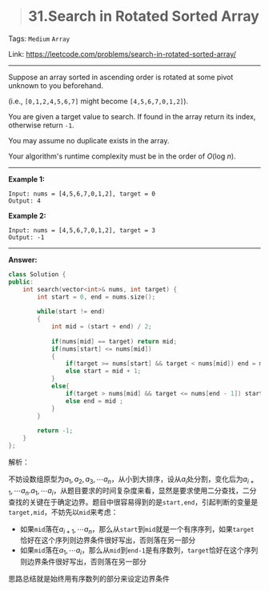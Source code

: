 > # 31.Search in Rotated Sorted Array

Tags: `Medium` `Array`

Link: https://leetcode.com/problems/search-in-rotated-sorted-array/

---

Suppose an array sorted in ascending order is rotated at some pivot unknown to you beforehand.

(i.e., `[0,1,2,4,5,6,7]` might become `[4,5,6,7,0,1,2]`).

You are given a target value to search. If found in the array return its index, otherwise return `-1`.

You may assume no duplicate exists in the array.

Your algorithm's runtime complexity must be in the order of *O*(log *n*).

---

**Example 1:**

```
Input: nums = [4,5,6,7,0,1,2], target = 0
Output: 4
```

**Example 2:**

```
Input: nums = [4,5,6,7,0,1,2], target = 3
Output: -1
```

---

**Answer:**

```c++
class Solution {
public:
    int search(vector<int>& nums, int target) {
        int start = 0, end = nums.size();
        
        while(start != end)
        {
            int mid = (start + end) / 2;
            
            if(nums[mid] == target) return mid;
            if(nums[start] <= nums[mid]) 
            {
                if(target >= nums[start] && target < nums[mid]) end = mid ;
                else start = mid + 1;
            }
            else{
                if(target > nums[mid] && target <= nums[end - 1]) start = mid + 1;
                else end = mid ;
            }
        }
        
        return -1;
    }
};
```

解析：

不妨设数组原型为$a_1,a_2,a_3,\cdots a_n​$，从小到大排序，设从$a_i​$处分割，变化后为$a_{i+1},\cdots a_n.a_1,\cdots a_i​$，从题目要求的时间复杂度来看，显然是要求使用二分查找，二分查找的关键在于确定边界。题目中很容易得到的是`start,end`，引起判断的变量是`target,mid`，不妨先以`mid`来考虑：

* 如果`mid`落在$a_{i+1},\cdots a_n$，那么从`start`到`mid`就是一个有序序列，如果`target`恰好在这个序列则边界条件很好写出，否则落在另一部分
* 如果`mid`落在$a_1,\cdots a_i$，那么从`mid`到`end-1`是有序数列，`target`恰好在这个序列则边界条件很好写出，否则落在另一部分

思路总结就是始终用有序数列的部分来设定边界条件